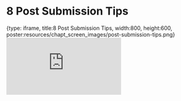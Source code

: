 # 8 Post Submission Tips
 
{type: iframe, title:8 Post Submission Tips, width:800, height:600, poster:resources/chapt_screen_images/post-submission-tips.png}
![](https://hutchdatascience.org/NIH_Data_Sharing/no_toc/post-submission-tips.html)
 

 

